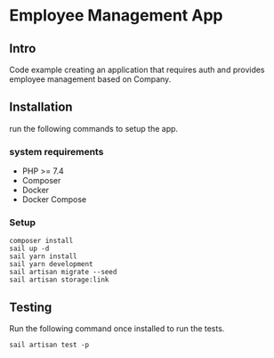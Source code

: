 # Employee Management App

## Intro

Code example creating an application that requires auth and provides employee management based on Company.

## Installation

run the following commands to setup the app.

### system requirements

-   PHP >= 7.4
-   Composer
-   Docker
-   Docker Compose

### Setup

```
composer install
sail up -d
sail yarn install
sail yarn development
sail artisan migrate --seed
sail artisan storage:link
```

## Testing

Run the following command once installed to run the tests.

`sail artisan test -p`
